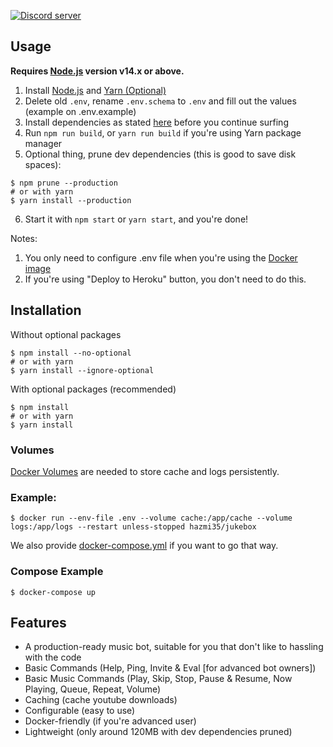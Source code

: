 <a href="https://discord.GG/EjafVFUkFB"><img src="https://img.shields.io/discord/768016099421061183?color=7289da&logo=discord&logoColor=white" alt="Discord server" /></a>

## Usage

**Requires [Node.js](https://nodejs.org) version v14.x or above.**

1. Install [Node.js](https://nodejs.org) and [Yarn (Optional)](https://yarnpkg.com)
2. Delete old `.env`, rename `.env.schema` to `.env` and fill out the values (example on .env.example)
3. Install dependencies as stated [here](https://github.com/zhycorp/disc-11#Installation) before you continue surfing
4. Run `npm run build`, or `yarn run build` if you're using Yarn package manager
5. Optional thing, prune dev dependencies (this is good to save disk spaces):
```shell script
$ npm prune --production
# or with yarn
$ yarn install --production
```
6. Start it with `npm start` or `yarn start`, and you're done!

Notes: 
1. You only need to configure .env file when you're using the [Docker image](https://github.com/zhycorp/disc-11#Docker)
2. If you're using "Deploy to Heroku" button, you don't need to do this.

## Installation

Without optional packages
```shell script
$ npm install --no-optional
# or with yarn
$ yarn install --ignore-optional
```

With optional packages (recommended)

```shell script
$ npm install
# or with yarn
$ yarn install
```

### Volumes
[Docker Volumes](https://docs.docker.com/storage/volumes/) are needed to store cache and logs persistently.

### Example:
```shell
$ docker run --env-file .env --volume cache:/app/cache --volume logs:/app/logs --restart unless-stopped hazmi35/jukebox
```
We also provide [docker-compose.yml](docker-compose.yml) if you want to go that way.

### Compose Example
```
$ docker-compose up
```

## Features
- A production-ready music bot, suitable for you that don't like to hassling with the code
- Basic Commands (Help, Ping, Invite & Eval [for advanced bot owners])
- Basic Music Commands (Play, Skip, Stop, Pause & Resume, Now Playing, Queue, Repeat, Volume)
- Caching (cache youtube downloads)
- Configurable (easy to use)
- Docker-friendly (if you're advanced user)
- Lightweight (only around 120MB with dev dependencies pruned)